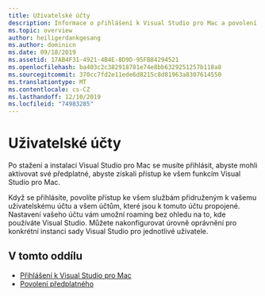 ```yaml
---
title: Uživatelské účty
description: Informace o přihlášení k Visual Studio pro Mac a povolení předplatných v Visual Studio pro Mac
ms.topic: overview
author: heiligerdankgesang
ms.author: dominicn
ms.date: 09/18/2019
ms.assetid: 17AB4F31-4921-4B4E-8D9D-95FB84294521
ms.openlocfilehash: ba403c2c382918781e74e8bb6329251257b118a8
ms.sourcegitcommit: 370cc7fd2e11ede6d8215c8d81963a8307614550
ms.translationtype: MT
ms.contentlocale: cs-CZ
ms.lasthandoff: 12/10/2019
ms.locfileid: "74983285"
---
```

# <a name="user-accounts"></a>Uživatelské účty

Po stažení a instalaci Visual Studio pro Mac se musíte přihlásit, abyste mohli aktivovat své předplatné, abyste získali přístup ke všem funkcím Visual Studio pro Mac.

Když se přihlásíte, povolíte přístup ke všem službám přidruženým k vašemu uživatelskému účtu a všem účtům, které jsou k tomuto účtu propojené. Nastavení vašeho účtu vám umožní roaming bez ohledu na to, kde používáte Visual Studio. Můžete nakonfigurovat úrovně oprávnění pro konkrétní instanci sady Visual Studio pro jednotlivé uživatele.

## <a name="in-this-section"></a>V tomto oddílu

* [Přihlášení k Visual Studio pro Mac](signing-in.md)
* [Povolení předplatného](enable-subscription.md)